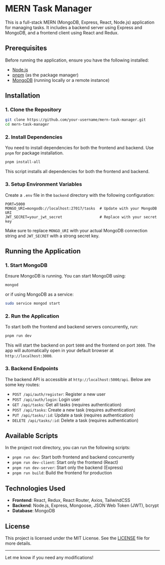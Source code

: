 # MERN Task Manager

This is a full-stack MERN (MongoDB, Express, React, Node.js) application for managing tasks. It includes a backend server using Express and MongoDB, and a frontend client using React and Redux.

## Prerequisites

Before running the application, ensure you have the following installed:

- [Node.js](https://nodejs.org/)
- [pnpm](https://pnpm.io/installation) (as the package manager)
- [MongoDB](https://www.mongodb.com/try/download/community) (running locally or a remote instance)

## Installation

### 1. Clone the Repository

```bash
git clone https://github.com/your-username/mern-task-manager.git
cd mern-task-manager
```

### 2. Install Dependencies

You need to install dependencies for both the frontend and backend. Use `pnpm` for package installation.

```bash
pnpm install-all
```

This script installs all dependencies for both the frontend and backend.

### 3. Setup Environment Variables

Create a `.env` file in the `backend` directory with the following configuration:

```plaintext
PORT=5000
MONGO_URI=mongodb://localhost:27017/tasks  # Update with your MongoDB URI
JWT_SECRET=your_jwt_secret                 # Replace with your secret key
```

Make sure to replace `MONGO_URI` with your actual MongoDB connection string and `JWT_SECRET` with a strong secret key.

## Running the Application

### 1. Start MongoDB

Ensure MongoDB is running. You can start MongoDB using:

```bash
mongod
```

or if using MongoDB as a service:

```bash
sudo service mongod start
```

### 2. Run the Application

To start both the frontend and backend servers concurrently, run:

```bash
pnpm run dev
```

This will start the backend on port `5000` and the frontend on port `3000`. The app will automatically open in your default browser at `http://localhost:3000`.

### 3. Backend Endpoints

The backend API is accessible at `http://localhost:5000/api`. Below are some key routes:

- `POST /api/auth/register`: Register a new user
- `POST /api/auth/login`: Login user
- `GET /api/tasks`: Get all tasks (requires authentication)
- `POST /api/tasks`: Create a new task (requires authentication)
- `PUT /api/tasks/:id`: Update a task (requires authentication)
- `DELETE /api/tasks/:id`: Delete a task (requires authentication)

## Available Scripts

In the project root directory, you can run the following scripts:

- `pnpm run dev`: Start both frontend and backend concurrently
- `pnpm run dev-client`: Start only the frontend (React)
- `pnpm run dev-server`: Start only the backend (Express)
- `pnpm run build`: Build the frontend for production

## Technologies Used

- **Frontend**: React, Redux, React Router, Axios, TailwindCSS
- **Backend**: Node.js, Express, Mongoose, JSON Web Token (JWT), bcrypt
- **Database**: MongoDB

## License

This project is licensed under the MIT License. See the [LICENSE](LICENSE) file for more details.

---

Let me know if you need any modifications!